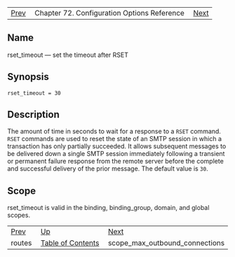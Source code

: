 |     |     |     |
| --- | --- | --- |
| [Prev](conf.ref.routes)  | Chapter 72. Configuration Options Reference |  [Next](conf.ref.scope_max_outbound_connections) |

<a name="conf.ref.rset_timeout"></a>
## Name

rset_timeout — set the timeout after RSET

## Synopsis

`rset_timeout = 30`

<a name="idp26390176"></a>
## Description

The amount of time in seconds to wait for a response to a `RSET` command. `RSET` commands are used to reset the state of an SMTP session in which a transaction has only partially succeeded. It allows subsequent messages to be delivered down a single SMTP session immediately following a transient or permanent failure response from the remote server before the complete and successful delivery of the prior message. The default value is `30`.

<a name="idp26393744"></a>
## Scope

rset_timeout is valid in the binding, binding_group, domain, and global scopes.

|     |     |     |
| --- | --- | --- |
| [Prev](conf.ref.routes)  | [Up](config.options.ref) |  [Next](conf.ref.scope_max_outbound_connections) |
| routes  | [Table of Contents](index) |  scope_max_outbound_connections |

